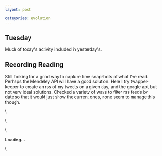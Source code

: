 ```yaml
---
layout: post

categories: evolution
---
```






 





Tuesday
-------

Much of today's activity included in yesterday's.

Recording Reading
-----------------

Still looking for a good way to capture time snapshots of what I've
read. Perhaps the Mendeley API will have a good solution. Here I try
twapper-keeper to create an rss of my tweets on a given day, and the
google api, but not very ideal solutions. Checked a variety of ways to
[filter rss
feeds](http://www.readwriteweb.com/archives/6_ways_to_filter_your_rss_feeds.php "http://www.readwriteweb.com/archives/6_ways_to_filter_your_rss_feeds.php")
by date so that it would just show the current ones, none seem to manage
this though.

\

\

\

Loading...

\

